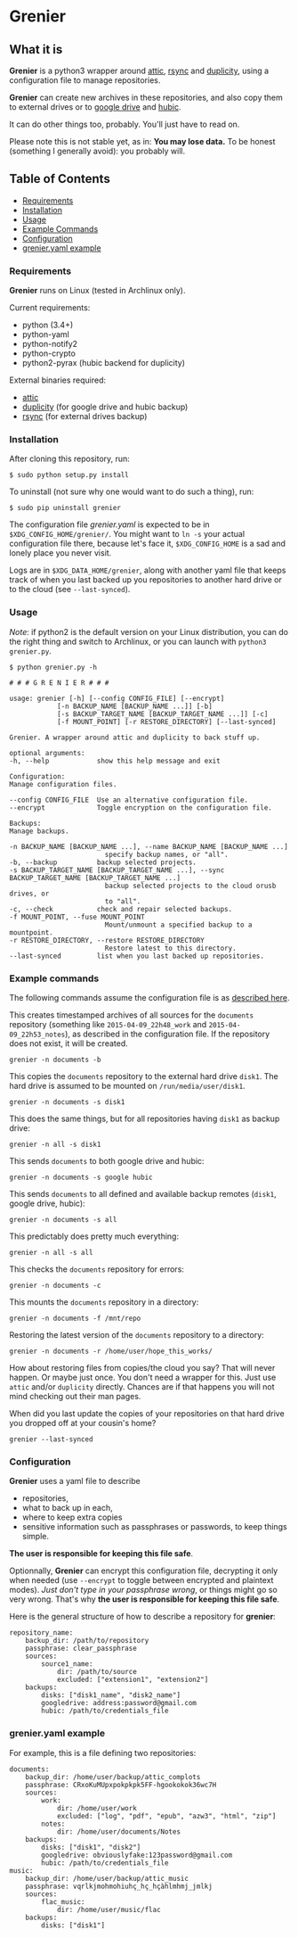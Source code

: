 # Grenier

## What it is

**Grenier** is a python3 wrapper around [attic](https://github.com/jborg/attic),
[rsync](https://rsync.samba.org/) and [duplicity](http://duplicity.nongnu.org/),
using a configuration file to manage repositories.

**Grenier** can create new archives in these repositories, and also copy them to
external drives or to [google drive](https://www.google.com/drive/) and
[hubic](https://hubic.com).

It can do other things too, probably. You'll just have to read on.

Please note this is not stable yet, as in: **You may lose data.** To be honest
(something I generally avoid): you probably will.

## Table of Contents

- [Requirements](#requirements)
- [Installation](#installation)
- [Usage](#usage)
- [Example Commands](#example-commands)
- [Configuration](#configuration)
- [grenier.yaml example](#grenieryaml-example)

### Requirements

**Grenier** runs on Linux (tested in Archlinux only).

Current requirements:
- python (3.4+)
- python-yaml
- python-notify2
- python-crypto
- python2-pyrax (hubic backend for duplicity)

External binaries required:
- [attic](https://github.com/jborg/attic)
- [duplicity](http://duplicity.nongnu.org/) (for google drive and hubic backup)
- [rsync](https://rsync.samba.org/) (for external drives backup)

### Installation


After cloning this repository, run:

    $ sudo python setup.py install

To uninstall (not sure why one would want to do such a thing), run:

    $ sudo pip uninstall grenier

The configuration file *grenier.yaml* is expected to be in
`$XDG_CONFIG_HOME/grenier/`. You might want to `ln -s` your actual configuration
file there, because let's face it, `$XDG_CONFIG_HOME` is a sad and lonely place
you never visit.

Logs are in `$XDG_DATA_HOME/grenier`, along with another yaml file that keeps
track of when you last backed up you repositories to another hard drive or to
the cloud (see `--last-synced`).

### Usage

*Note*: if python2 is the default version on your Linux distribution, you can do
the right thing and switch to Archlinux, or you can launch with
`python3 grenier.py`.


    $ python grenier.py -h

    # # # G R E N I E R # # #

    usage: grenier [-h] [--config CONFIG_FILE] [--encrypt]
                [-n BACKUP_NAME [BACKUP_NAME ...]] [-b]
                [-s BACKUP_TARGET_NAME [BACKUP_TARGET_NAME ...]] [-c]
                [-f MOUNT_POINT] [-r RESTORE_DIRECTORY] [--last-synced]

    Grenier. A wrapper around attic and duplicity to back stuff up.

    optional arguments:
    -h, --help            show this help message and exit

    Configuration:
    Manage configuration files.

    --config CONFIG_FILE  Use an alternative configuration file.
    --encrypt             Toggle encryption on the configuration file.

    Backups:
    Manage backups.

    -n BACKUP_NAME [BACKUP_NAME ...], --name BACKUP_NAME [BACKUP_NAME ...]
                            specify backup names, or "all".
    -b, --backup          backup selected projects.
    -s BACKUP_TARGET_NAME [BACKUP_TARGET_NAME ...], --sync BACKUP_TARGET_NAME [BACKUP_TARGET_NAME ...]
                            backup selected projects to the cloud orusb drives, or
                            to "all".
    -c, --check           check and repair selected backups.
    -f MOUNT_POINT, --fuse MOUNT_POINT
                            Mount/unmount a specified backup to a mountpoint.
    -r RESTORE_DIRECTORY, --restore RESTORE_DIRECTORY
                            Restore latest to this directory.
    --last-synced         list when you last backed up repositories.


### Example commands

The following commands assume the configuration file is as
[described here](#grenieryaml-example).

This creates timestamped archives of all sources for the `documents` repository
(something like `2015-04-09_22h48_work` and `2015-04-09_22h53_notes`), as
described in the configuration file. If the repository does not exist, it will
be created.

    grenier -n documents -b

This copies the `documents` repository to the external hard drive `disk1`. The
hard drive is assumed to be mounted on `/run/media/user/disk1`.

    grenier -n documents -s disk1

This does the same things, but for all repositories having `disk1` as backup
drive:

    grenier -n all -s disk1

This sends `documents` to both google drive and hubic:

    grenier -n documents -s google hubic

This sends `documents` to all defined and available backup remotes (`disk1`,
google drive, hubic):

    grenier -n documents -s all

This predictably does pretty much everything:

    grenier -n all -s all

This checks the `documents` repository for errors:

    grenier -n documents -c

This mounts the `documents` repository in a directory:

    grenier -n documents -f /mnt/repo

Restoring the latest version of the `documents` repository to a directory:

    grenier -n documents -r /home/user/hope_this_works/

How about restoring files from copies/the cloud you say?
That will never happen. Or maybe just once. You don't need a wrapper for this.
Just use `attic` and/or `duplicity` directly. Chances are if that happens you
will not mind checking out their man pages.

When did you last update the copies of your repositories on that hard drive
you dropped off at your cousin's home?

    grenier --last-synced

### Configuration

**Grenier** uses a yaml file to describe
- repositories,
- what to back up in each,
- where to keep extra copies
- sensitive information such as passphrases or passwords, to keep things simple.

**The user is responsible for keeping this file safe**.

Optionnally, **Grenier** can encrypt this configuration file, decrypting it only
when needed (use `--encrypt` to toggle between encrypted and plaintext modes).
*Just don't type in your passphrase wrong*, or things might go so very wrong.
That's why **the user is responsible for keeping this file safe**.

Here is the general structure of how to describe a repository for **grenier**:

    repository_name:
        backup_dir: /path/to/repository
        passphrase: clear_passphrase
        sources:
            source1_name:
                dir: /path/to/source
                excluded: ["extension1", "extension2"]
        backups:
            disks: ["disk1_name", "disk2_name"]
            googledrive: address:password@gmail.com
            hubic: /path/to/credentials_file


### grenier.yaml example

For example, this is a file defining two repositories:

    documents:
        backup_dir: /home/user/backup/attic_complots
        passphrase: CRxoKuMUpxpokpkpk5FF-hgookokok36wc7H
        sources:
            work:
                dir: /home/user/work
                excluded: ["log", "pdf", "epub", "azw3", "html", "zip"]
            notes:
                dir: /home/user/documents/Notes
        backups:
            disks: ["disk1", "disk2"]
            googledrive: obviouslyfake:123password@gmail.com
            hubic: /path/to/credentials_file
    music:
        backup_dir: /home/user/backup/attic_music
        passphrase: vqrlkjmohmohiuhç_hç_hçàhlmhmj_jmlkj
        sources:
            flac_music:
                dir: /home/user/music/flac
        backups:
            disks: ["disk1"]
